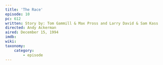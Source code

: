 ```yaml
---
title: 'The Race'
episode: 10
pc: 612
written: Story by: Tom Gammill & Max Pross and Larry David & Sam Kass | Teleplay by: Tom Gammill & Max Pross and Larry David
directed: Andy Ackerman
aired: December 15, 1994
imdb:
wiki:
taxonomy:
    category:
        - episode
---
```

